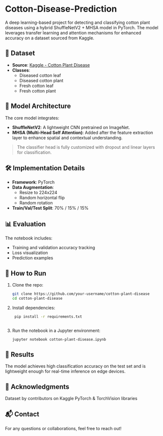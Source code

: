# Cotton-Disease-Prediction
A deep learning-based project for detecting and classifying cotton plant diseases using a hybrid ShuffleNetV2 + MHSA model in PyTorch. The model leverages transfer learning and attention mechanisms for enhanced accuracy on a dataset sourced from Kaggle.



## 📁 Dataset

- **Source**: [Kaggle - Cotton Plant Disease]([https://www.kaggle.com/datasets](https://www.kaggle.com/datasets/dhamur/cotton-plant-disease/data))
- **Classes**:
  - Diseased cotton leaf
  - Diseased cotton plant
  - Fresh cotton leaf
  - Fresh cotton plant



## 🧠 Model Architecture

The core model integrates:
- **ShuffleNetV2**: A lightweight CNN pretrained on ImageNet.
- **MHSA (Multi-Head Self Attention)**: Added after the feature extraction layer to enhance spatial and contextual understanding.

> The classifier head is fully customized with dropout and linear layers for classification.



## 🛠️ Implementation Details

- **Framework**: PyTorch
- **Data Augmentation**:
  - Resize to 224x224
  - Random horizontal flip
  - Random rotation
- **Train/Val/Test Split**: 70% / 15% / 15%



## 📊 Evaluation

The notebook includes:
- Training and validation accuracy tracking
- Loss visualization
- Prediction examples



## 🚀 How to Run

1. Clone the repo:
   ```bash
   git clone https://github.com/your-username/cotton-plant-disease
   cd cotton-plant-disease

2. Install dependencies:
   ```bash
    pip install -r requirements.txt
    
3. Run the notebook in a Jupyter environment:
   ```bash
   jupyter notebook cotton-plant-disease.ipynb

## 📌 Results

The model achieves high classification accuracy on the test set and is lightweight enough for real-time inference on edge devices.


## 🤝 Acknowledgments

Dataset by contributors on Kaggle
PyTorch & TorchVision libraries


## 📬 Contact

For any questions or collaborations, feel free to reach out!


